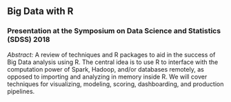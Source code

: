 Big Data with R 
---------------

### Presentation at the **Symposium on Data Science and Statistics** (SDSS) 2018 


*Abstract:* A review of techniques and R packages to aid in the success of Big Data analysis using R. The central idea is to use R to interface with the computation power of Spark, Hadoop, and/or databases remotely, as opposed to importing and analyzing in memory inside R. We will cover techniques for visualizing, modeling, scoring, dashboarding, and production pipelines.